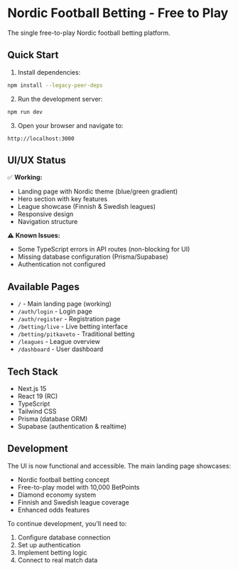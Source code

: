 # Nordic Football Betting - Free to Play

The single free-to-play Nordic football betting platform.

## Quick Start

1. Install dependencies:
```bash
npm install --legacy-peer-deps
```

2. Run the development server:
```bash
npm run dev
```

3. Open your browser and navigate to:
```
http://localhost:3000
```

## UI/UX Status

✅ **Working:**
- Landing page with Nordic theme (blue/green gradient)
- Hero section with key features
- League showcase (Finnish & Swedish leagues)
- Responsive design
- Navigation structure

⚠️ **Known Issues:**
- Some TypeScript errors in API routes (non-blocking for UI)
- Missing database configuration (Prisma/Supabase)
- Authentication not configured

## Available Pages

- `/` - Main landing page (working)
- `/auth/login` - Login page
- `/auth/register` - Registration page
- `/betting/live` - Live betting interface
- `/betting/pitkaveto` - Traditional betting
- `/leagues` - League overview
- `/dashboard` - User dashboard

## Tech Stack

- Next.js 15
- React 19 (RC)
- TypeScript
- Tailwind CSS
- Prisma (database ORM)
- Supabase (authentication & realtime)

## Development

The UI is now functional and accessible. The main landing page showcases:
- Nordic football betting concept
- Free-to-play model with 10,000 BetPoints
- Diamond economy system
- Finnish and Swedish league coverage
- Enhanced odds features

To continue development, you'll need to:
1. Configure database connection
2. Set up authentication
3. Implement betting logic
4. Connect to real match data